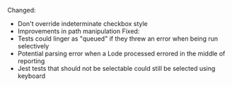 Changed:
  - Don't override indeterminate checkbox style
  - Improvements in path manipulation
Fixed:
  - Tests could linger as "queued" if they threw an error when being run selectively
  - Potential parsing error when a Lode processed errored in the middle of reporting
  - Jest tests that should not be selectable could still be selected using keyboard
